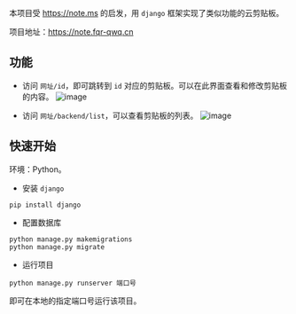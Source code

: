 本项目受 <https://note.ms> 的启发，用 `django` 框架实现了类似功能的云剪贴板。

项目地址：<https://note.fqr-qwq.cn>

## 功能

- 访问 `网址/id`，即可跳转到 `id` 对应的剪贴板。可以在此界面查看和修改剪贴板的内容。
![image](https://github.com/user-attachments/assets/1e78cb5f-8529-4e08-b4f8-a4d1b840bac5)

- 访问 `网址/backend/list`，可以查看剪贴板的列表。
![image](https://github.com/user-attachments/assets/2204c512-1cd3-4468-a1dd-0dd836e62c7a)

## 快速开始

环境：Python。

- 安装 `django`
```
pip install django
```

- 配置数据库
```
python manage.py makemigrations
python manage.py migrate
```

- 运行项目
```
python manage.py runserver 端口号
```

即可在本地的指定端口号运行该项目。
